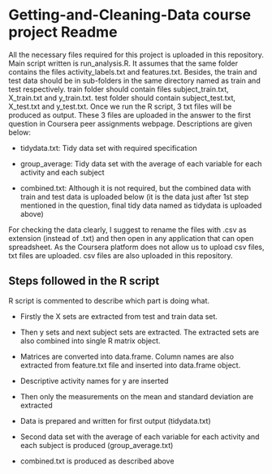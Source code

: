 Getting-and-Cleaning-Data course project Readme
===============================================

All the necessary files required for this project is uploaded in this repository. Main script written is run_analysis.R. It assumes that the same folder contains the files activity_labels.txt and features.txt. Besides, the train and test data should be in sub-folders in the same directory named as train and test respectively. train folder should contain files subject_train.txt, X_train.txt and y_train.txt. test folder should contain subject_test.txt, X_test.txt and y_test.txt. Once we run the R script, 3 txt files will be produced as output. These 3 files are uploaded in the answer to the first question in Coursera peer assignments webpage. Descriptions are given below:

* tidydata.txt: Tidy data set with required specification



* group_average: Tidy data set with the average of each variable for each activity and each subject


* combined.txt: Although it is not required, but the combined data with train and test data is uploaded below (it is the data just after 1st step mentioned in the question, final tidy data named as tidydata is uploaded above)


For checking the data clearly, I suggest to rename the files with .csv as extension (instead of .txt) and then open in any application that can open spreadsheet. As the Coursera platform does not allow us to upload csv files, txt files are uploaded. csv files are also uploaded in this repository.

Steps followed in the R script
------------------------------
R script is commented to describe which part is doing what. 

* Firstly the X sets are extracted from test and train data set. 

* Then y sets and next subject sets are extracted. The extracted sets are also combined into single R matrix object.

* Matrices are converted into data.frame. Column names are also extracted from feature.txt file and inserted into data.frame object.

* Descriptive activity names for y are inserted

* Then only the measurements on the mean and standard deviation are extracted

* Data is prepared and written for first output (tidydata.txt)

* Second data set  with the average of each variable for each activity and each subject is produced (group_average.txt)

* combined.txt is produced as described above


